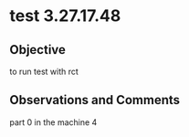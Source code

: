 # test 3.27.17.48
## Objective

to run test with rct

## Observations and Comments
part 0 in the machine 4

